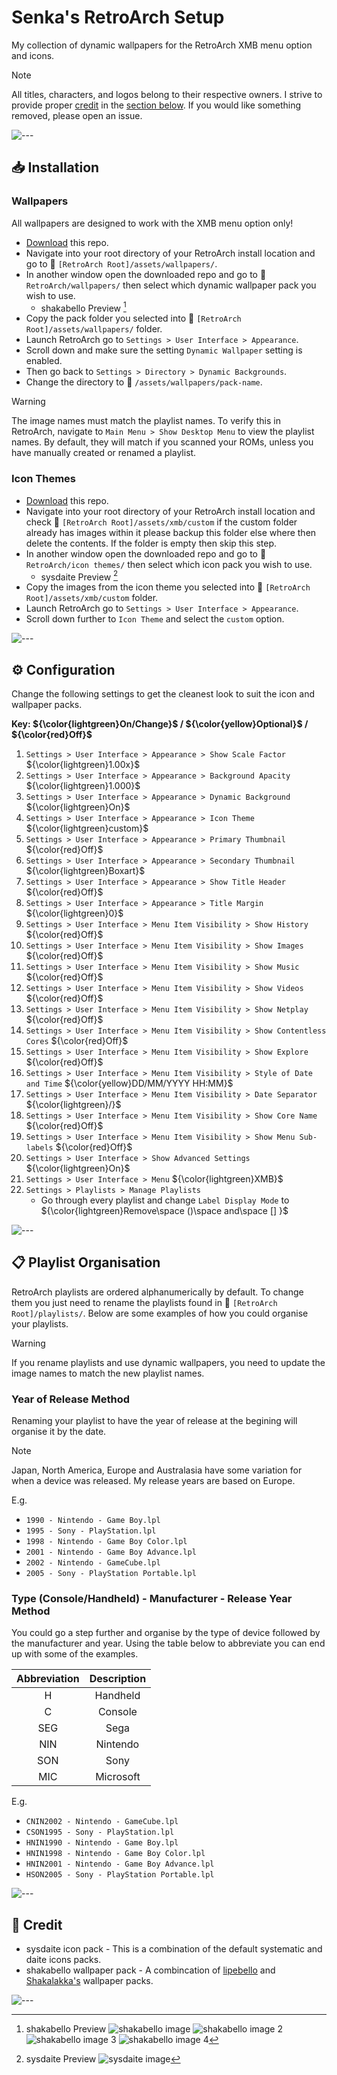 # Senka's RetroArch Setup
My collection of dynamic wallpapers for the RetroArch XMB menu option and icons.

> [!NOTE]
> All titles, characters, and logos belong to their respective owners. I strive to provide proper [credit](#-Credit) in the [section below](#-Credit). If you would like something removed, please open an issue.

![---](https://github.com/senkawolf/Senkas-Retroarch-Setup/blob/main/media/line.png?raw=true)

## 📥 Installation

### Wallpapers
All wallpapers are designed to work with the XMB menu option only!

- [Download](https://github.com/SenkaWolf/Senkas-Retroarch-Setup/archive/refs/heads/main.zip) this repo.
- Navigate into your root directory of your RetroArch install location and go to 📂 `[RetroArch Root]/assets/wallpapers/`.
- In another window open the downloaded repo and go to 📂 `RetroArch/wallpapers/` then select which dynamic wallpaper pack you wish to use.
  - shakabello Preview [^shakabello]
- Copy the pack folder you selected into 📂 `[RetroArch Root]/assets/wallpapers/` folder.
- Launch RetroArch go to `Settings > User Interface > Appearance`.
- Scroll down and make sure the setting `Dynamic Wallpaper` setting is enabled.
- Then go back to `Settings > Directory > Dynamic Backgrounds`.
- Change the directory to 📂 `/assets/wallpapers/pack-name`.

> [!WARNING]
> The image names must match the playlist names. To verify this in RetroArch, navigate to `Main Menu > Show Desktop Menu` to view the playlist names. By default, they will match if you scanned your ROMs, unless you have manually created or renamed a playlist.

[^shakabello]: shakabello Preview ![shakabello image](https://github.com/senkawolf/Senkas-Retroarch-Setup/blob/main/media/screenshots/shakabello.jpg?raw=true) ![shakabello image 2](https://github.com/senkawolf/Senkas-Retroarch-Setup/blob/main/media/screenshots/shakabello2.jpg?raw=true) ![shakabello image 3](https://github.com/senkawolf/Senkas-Retroarch-Setup/blob/main/media/screenshots/shakabello3.jpg?raw=true) ![shakabello image 4](https://github.com/senkawolf/Senkas-Retroarch-Setup/blob/main/media/screenshots/shakabello4.jpg?raw=true)

### Icon Themes
- [Download](https://github.com/SenkaWolf/Senkas-Retroarch-Setup/archive/refs/heads/main.zip) this repo.
- Navigate into your root directory of your RetroArch install location and check 📂 `[RetroArch Root]/assets/xmb/custom` if the custom folder already has images within it please backup this folder else where then delete the contents. If the folder is empty then skip this step.
- In another window open the downloaded repo and go to 📂 `RetroArch/icon themes/` then select which icon pack you wish to use.
  - sysdaite Preview [^sysdaite]
- Copy the images from the icon theme you selected into 📂 `[RetroArch Root]/assets/xmb/custom` folder.
- Launch RetroArch go to `Settings > User Interface > Appearance`.
- Scroll down further to `Icon Theme` and select the `custom` option.

[^sysdaite]: sysdaite Preview ![sysdaite image](https://github.com/senkawolf/Senkas-Retroarch-Setup/blob/main/media/screenshots/sysdaite.png?raw=true)

![---](https://github.com/senkawolf/Senkas-Retroarch-Setup/blob/main/media/line.png?raw=true)

## ⚙️ Configuration

Change the following settings to get the cleanest look to suit the icon and wallpaper packs.

**Key: ${\color{lightgreen}On/Change}$ / ${\color{yellow}Optional}$ / ${\color{red}Off}$**

1. `Settings > User Interface > Appearance > Show Scale Factor` ${\color{lightgreen}1.00x}$
1. `Settings > User Interface > Appearance > Background Apacity` ${\color{lightgreen}1.000}$
1. `Settings > User Interface > Appearance > Dynamic Background` ${\color{lightgreen}On}$
1. `Settings > User Interface > Appearance > Icon Theme` ${\color{lightgreen}custom}$
1. `Settings > User Interface > Appearance > Primary Thumbnail` ${\color{red}Off}$
1. `Settings > User Interface > Appearance > Secondary Thumbnail` ${\color{lightgreen}Boxart}$
1. `Settings > User Interface > Appearance > Show Title Header` ${\color{red}Off}$
1. `Settings > User Interface > Appearance > Title Margin` ${\color{lightgreen}0}$
1. `Settings > User Interface > Menu Item Visibility > Show History` ${\color{red}Off}$
1. `Settings > User Interface > Menu Item Visibility > Show Images` ${\color{red}Off}$
1. `Settings > User Interface > Menu Item Visibility > Show Music` ${\color{red}Off}$
1. `Settings > User Interface > Menu Item Visibility > Show Videos` ${\color{red}Off}$
1. `Settings > User Interface > Menu Item Visibility > Show Netplay` ${\color{red}Off}$
1. `Settings > User Interface > Menu Item Visibility > Show Contentless Cores` ${\color{red}Off}$
1. `Settings > User Interface > Menu Item Visibility > Show Explore` ${\color{red}Off}$
1. `Settings > User Interface > Menu Item Visibility > Style of Date and Time` ${\color{yellow}DD/MM/YYYY HH:MM}$
1. `Settings > User Interface > Menu Item Visibility > Date Separator` ${\color{lightgreen}/}$
1. `Settings > User Interface > Menu Item Visibility > Show Core Name` ${\color{red}Off}$
1. `Settings > User Interface > Menu Item Visibility > Show Menu Sub-labels` ${\color{red}Off}$
1. `Settings > User Interface > Show Advanced Settings` ${\color{lightgreen}On}$
1. `Settings > User Interface > Menu` ${\color{lightgreen}XMB}$
1. `Settings > Playlists > Manage Playlists`
   - Go through every playlist and change `Label Display Mode` to ${\color{lightgreen}Remove\space ()\space and\space [] }$

![---](https://github.com/senkawolf/Senkas-Retroarch-Setup/blob/main/media/line.png?raw=true)

## 📋 Playlist Organisation
RetroArch playlists are ordered alphanumerically by default. To change them you just need to rename the playlists found in 📂 `[RetroArch Root]/playlists/`. Below are some examples of how you could organise your playlists.

> [!WARNING]
> If you rename playlists and use dynamic wallpapers, you need to update the image names to match the new playlist names.

### Year of Release Method
Renaming your playlist to have the year of release at the begining will organise it by the date.

> [!NOTE]
> Japan, North America, Europe and Australasia have some variation for when a device was released. My release years are based on Europe.

E.g.
- `1990 - Nintendo - Game Boy.lpl`
- `1995 - Sony - PlayStation.lpl`
- `1998 - Nintendo - Game Boy Color.lpl`
- `2001 - Nintendo - Game Boy Advance.lpl`
- `2002 - Nintendo - GameCube.lpl`
- `2005 - Sony - PlayStation Portable.lpl`

### Type (Console/Handheld) - Manufacturer - Release Year Method
You could go a step further and organise by the type of device followed by the manufacturer and year. Using the table below to abbreviate you can end up with some of the examples.

|         Abbreviation       |                         Description                         |
|:--------------------------:|:-----------------------------------------------------------:|
| H                          | Handheld                                                    |
| C                          | Console                                                     |
| SEG                        | Sega                                                        |
| NIN                        | Nintendo                                                    |
| SON                        | Sony                                                        |
| MIC                        | Microsoft                                                        |

E.g.
- `CNIN2002 - Nintendo - GameCube.lpl`
- `CSON1995 - Sony - PlayStation.lpl`
- `HNIN1990 - Nintendo - Game Boy.lpl`
- `HNIN1998 - Nintendo - Game Boy Color.lpl`
- `HNIN2001 - Nintendo - Game Boy Advance.lpl`
- `HSON2005 - Sony - PlayStation Portable.lpl`

![---](https://github.com/senkawolf/Senkas-Retroarch-Setup/blob/main/media/line.png?raw=true)

## 💜 Credit
- sysdaite icon pack - This is a combination of the default systematic and daite icons packs.
- shakabello wallpaper pack - A combincation of [lipebello](https://github.com/lipebello/Retroarch-XMB-Retrorama-Theme) and [Shakalakka's](https://archive.org/details/shakalakka-dynamic-wallpapers) wallpaper packs.

![---](https://github.com/senkawolf/Senkas-Retroarch-Setup/blob/main/media/line.png?raw=true)